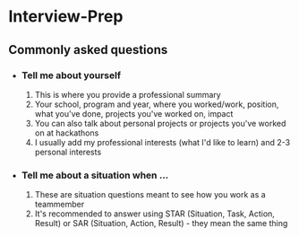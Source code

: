 # Interview-Prep

## Commonly asked questions
- ### Tell me about yourself
  1. This is where you provide a professional summary
  2. Your school, program and year, where you worked/work, position, what you've done, projects you've worked on, impact
  3. You can also talk about personal projects or projects you've worked on at hackathons
  4. I usually add my professional interests (what I'd like to learn) and 2-3 personal interests
 
- ### Tell me about a situation when ...
  1. These are situation questions meant to see how you work as a teammember
  2. It's recommended to answer using STAR (Situation, Task, Action, Result) or SAR (Situation, Action, Result) - they mean the same thing
